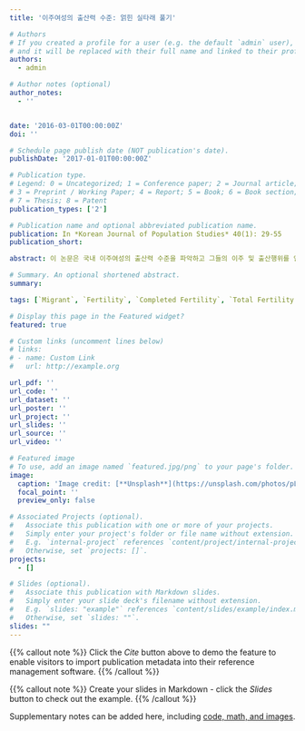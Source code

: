 ```yaml
---
title: '이주여성의 출산력 수준: 얽힌 실타래 풀기'

# Authors
# If you created a profile for a user (e.g. the default `admin` user), write the username (folder name) here
# and it will be replaced with their full name and linked to their profile.
authors:
  - admin

# Author notes (optional)
author_notes:
  - ''


date: '2016-03-01T00:00:00Z'
doi: ''

# Schedule page publish date (NOT publication's date).
publishDate: '2017-01-01T00:00:00Z'

# Publication type.
# Legend: 0 = Uncategorized; 1 = Conference paper; 2 = Journal article;
# 3 = Preprint / Working Paper; 4 = Report; 5 = Book; 6 = Book section;
# 7 = Thesis; 8 = Patent
publication_types: ['2']

# Publication name and optional abbreviated publication name.
publication: In *Korean Journal of Population Studies* 40(1): 29-55
publication_short:

abstract: 이 논문은 국내 이주여성의 출산력 수준을 파악하고 그들의 이주 및 출산행위를 인구학적 관점에서 이해하기 위한 것이다. 이를 위해 2010년 인구주택총조사 1% 표본자료에 동거자녀추정법(own-children method)을 적용하여 해외출생여성과 국내출생여성의 완결출산력 및 합계출산율을 추정하고, 이주여성의 입국 전후 초혼 및 출산시기를 분석한다. 분석결과 해외출생여성은 국내출생여성에 비해 상대적으로 낮은 완결출산력을 보이지만, 반대로 매우 높은 합계출산율을 갖는 것으로 나타났다. 또한 이 같은 모순적 상황은 이주과정의 선별성과 이주 후 차별적인 출산행위에 의한 것으로 나타났다. 이주여성 중 다수를 차지하는 결혼이주여성의 경우 입국 후 수년 내 출산하면서 출산율 상승뿐 아니라, 템포효과를 유발하여 합계출산율을 실제보다 과대추정하게 만든다. 반면 30대 중반 이후에 입국하는 여성들은 상대적으로 입국 전 혼인경험이 있는 경우가 많음에도 불구하고, 무자녀 비중이 높고 입국 후 출산하는 비율 역시 낮아 해당 집단 전체의 완결출산력을 낮추고 있다. 이 논문의 결과는 국내 이주여성의 선별성과 그들 특유의 출산행위 및 템포효과를 조명함과 동시에, 이주여성의 출산행위가 연령이나 이주목적에 따라 차별화되고 있음을 제시하고 있다.

# Summary. An optional shortened abstract.
summary: 

tags: [`Migrant`, `Fertility`, `Completed Fertility`, `Total Fertility Rate`, `Own-Children Method`, `Tempo Effect`]

# Display this page in the Featured widget?
featured: true

# Custom links (uncomment lines below)
# links:
# - name: Custom Link
#   url: http://example.org

url_pdf: ''
url_code: ''
url_dataset: ''
url_poster: ''
url_project: ''
url_slides: ''
url_source: ''
url_video: ''

# Featured image
# To use, add an image named `featured.jpg/png` to your page's folder.
image:
  caption: 'Image credit: [**Unsplash**](https://unsplash.com/photos/pLCdAaMFLTE)'
  focal_point: ''
  preview_only: false

# Associated Projects (optional).
#   Associate this publication with one or more of your projects.
#   Simply enter your project's folder or file name without extension.
#   E.g. `internal-project` references `content/project/internal-project/index.md`.
#   Otherwise, set `projects: []`.
projects:
  - []

# Slides (optional).
#   Associate this publication with Markdown slides.
#   Simply enter your slide deck's filename without extension.
#   E.g. `slides: "example"` references `content/slides/example/index.md`.
#   Otherwise, set `slides: ""`.
slides: ""
---
```


{{% callout note %}}
Click the _Cite_ button above to demo the feature to enable visitors to import publication metadata into their reference management software.
{{% /callout %}}

{{% callout note %}}
Create your slides in Markdown - click the _Slides_ button to check out the example.
{{% /callout %}}

Supplementary notes can be added here, including [code, math, and images](https://wowchemy.com/docs/writing-markdown-latex/).
